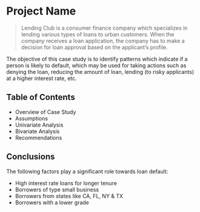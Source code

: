 # Project Name
> Lending Club is a consumer finance company which specializes in lending various types of loans to urban customers. When 
the company receives a loan application, the company has to make a decision for loan approval based on the applicant’s 
profile. 

The objective of this case study is to identify patterns which indicate if a person is likely to default, which may be used 
for taking actions such as denying the loan, reducing the amount of loan, lending (to risky applicants) at a higher interest 
rate, etc.


## Table of Contents
* Overview of Case Study
* Assumptions
* Univariate Analysis
* Bivariate Analysis
* Recommendations


## Conclusions
The following factors play a significant role towards loan default:
- High interest rate loans for longer tenure
- Borrowers of type small business
- Borrowers from states like CA, FL, NY & TX
- Borrowers with a lower grade

